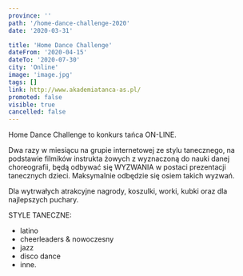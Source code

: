 ```yaml
---
province: ''
path: '/home-dance-challenge-2020'
date: '2020-03-31'

title: 'Home Dance Challenge'
dateFrom: '2020-04-15'
dateTo: '2020-07-30'
city: 'Online'
image: 'image.jpg'
tags: []
link: http://www.akademiatanca-as.pl/
promoted: false 
visible: true
cancelled: false
---
```

Home Dance Challenge to konkurs tańca ON-LINE.

Dwa razy w miesiącu na grupie internetowej ze stylu tanecznego, na podstawie filmików instrukta
żowych z wyznaczoną do nauki danej choreografii, będą odbywać się WYZWANIA w postaci prezentacji tanecznych dzieci. 
Maksymalnie odbędzie się osiem takich wyzwań. 

Dla wytrwałych atrakcyjne nagrody, koszulki, worki, kubki oraz dla najlepszych puchary. 

STYLE TANECZNE: 
- latino
- cheerleaders & nowoczesny
- jazz
- disco dance
- inne.

